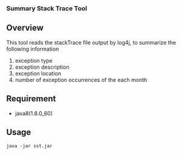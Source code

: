 ### Summary Stack Trace Tool

## Overview
This tool reads the stackTrace file output by log4j, to summarize the following information
1. exception type
2. exception description
3. exception location
4. number of exception occurrences of the each month

## Requirement
* java8(1.8.0_60)

## Usage
```
java -jar sst.jar
```
